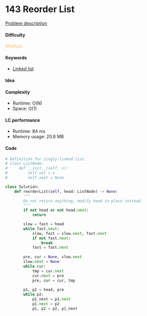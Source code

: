 143 Reorder List
=======================
[Problem description](https://leetcode.com/problems/reorder-list/)

#### Difficulty
<span style="color:#FABC60">Medium</span>

#### Keywords
- [Linked list](../categories/linked_list.md)

#### Idea

#### Complexity
- Runtime: O(N) 
- Space: O(1)

#### LC performance
- Runtime: 84 ms
- Memory usage: 20.8 MB

#### Code
```python
# Definition for singly-linked list.
# class ListNode:
#     def __init__(self, x):
#         self.val = x
#         self.next = None

class Solution:
    def reorderList(self, head: ListNode) -> None:
        """
        Do not return anything, modify head in-place instead.
        """
        if not head or not head.next:
            return 

        slow = fast = head
        while fast.next:
            slow, fast = slow.next, fast.next
            if not fast.next:
                break
            fast = fast.next
        
        pre, cur = None, slow.next
        slow.next = None
        while cur:
            tmp = cur.next
            cur.next = pre
            pre, cur = cur, tmp
        
        p1, p2 = head, pre
        while p2:
            p1_next = p1.next
            p1.next = p2
            p1, p2 = p2, p1_next
```